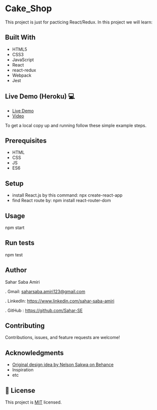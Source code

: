 # Cake_Shop
This project is just for pacticing React/Redux. In this project we will learn:
## Built With 

- HTML5
- CSS3
- JavaScript
- React
- react-redux
- Webpack
- Jest

## Live Demo (Heroku) 💻
- [Live Demo](https://redux-h.herokuapp.com/)
- [Video](https://drive.google.com/file/d/1uLP1O-SsjV0MefNjApHnsp_v3mrmgrwc/view?usp=sharing)


To get a local copy up and running follow these simple example steps.

## Prerequisites
- HTML
- CSS
- JS
- ES6
## Setup
- install React.js by this command: npx create-react-app <app name> 
- find React route by: npm install react-router-dom
## Usage
  npm start
## Run tests
  npm test
  
## Author
Sahar Saba Amiri

. Gmail: saharsaba.amiri123@gmail.com

. LinkedIn: https://www.linkedin.com/sahar-saba-amiri

. GitHub : https://github.com/Sahar-SE

## Contributing
Contributions, issues, and feature requests are welcome!

## Acknowledgments

- [Original design idea by Nelson Sakwa on Behance](https://www.behance.net/sakwadesignstudio)
- Inspiration
- etc

## 📝 License

This project is [MIT](./MIT.md) licensed.
